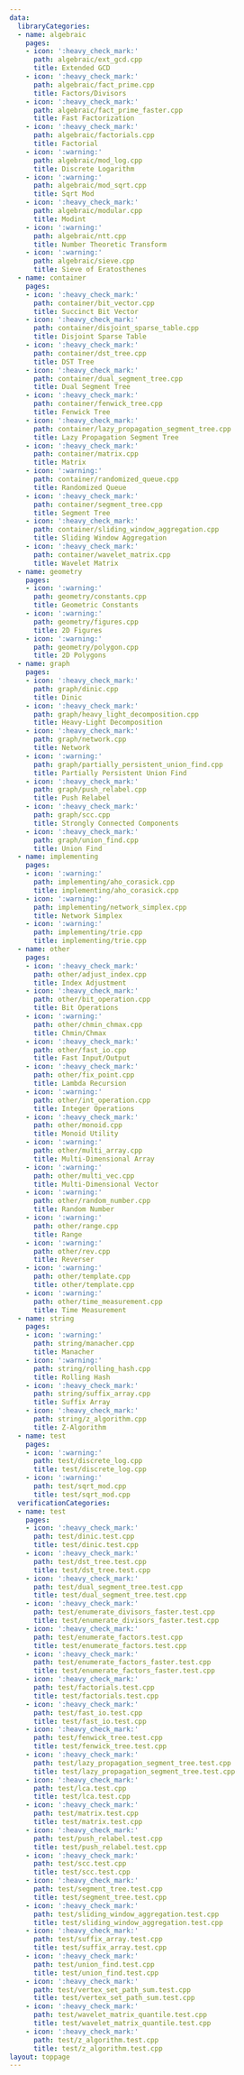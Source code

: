 ```yaml
---
data:
  libraryCategories:
  - name: algebraic
    pages:
    - icon: ':heavy_check_mark:'
      path: algebraic/ext_gcd.cpp
      title: Extended GCD
    - icon: ':heavy_check_mark:'
      path: algebraic/fact_prime.cpp
      title: Factors/Divisors
    - icon: ':heavy_check_mark:'
      path: algebraic/fact_prime_faster.cpp
      title: Fast Factorization
    - icon: ':heavy_check_mark:'
      path: algebraic/factorials.cpp
      title: Factorial
    - icon: ':warning:'
      path: algebraic/mod_log.cpp
      title: Discrete Logarithm
    - icon: ':warning:'
      path: algebraic/mod_sqrt.cpp
      title: Sqrt Mod
    - icon: ':heavy_check_mark:'
      path: algebraic/modular.cpp
      title: Modint
    - icon: ':warning:'
      path: algebraic/ntt.cpp
      title: Number Theoretic Transform
    - icon: ':warning:'
      path: algebraic/sieve.cpp
      title: Sieve of Eratosthenes
  - name: container
    pages:
    - icon: ':heavy_check_mark:'
      path: container/bit_vector.cpp
      title: Succinct Bit Vector
    - icon: ':heavy_check_mark:'
      path: container/disjoint_sparse_table.cpp
      title: Disjoint Sparse Table
    - icon: ':heavy_check_mark:'
      path: container/dst_tree.cpp
      title: DST Tree
    - icon: ':heavy_check_mark:'
      path: container/dual_segment_tree.cpp
      title: Dual Segment Tree
    - icon: ':heavy_check_mark:'
      path: container/fenwick_tree.cpp
      title: Fenwick Tree
    - icon: ':heavy_check_mark:'
      path: container/lazy_propagation_segment_tree.cpp
      title: Lazy Propagation Segment Tree
    - icon: ':heavy_check_mark:'
      path: container/matrix.cpp
      title: Matrix
    - icon: ':warning:'
      path: container/randomized_queue.cpp
      title: Randomized Queue
    - icon: ':heavy_check_mark:'
      path: container/segment_tree.cpp
      title: Segment Tree
    - icon: ':heavy_check_mark:'
      path: container/sliding_window_aggregation.cpp
      title: Sliding Window Aggregation
    - icon: ':heavy_check_mark:'
      path: container/wavelet_matrix.cpp
      title: Wavelet Matrix
  - name: geometry
    pages:
    - icon: ':warning:'
      path: geometry/constants.cpp
      title: Geometric Constants
    - icon: ':warning:'
      path: geometry/figures.cpp
      title: 2D Figures
    - icon: ':warning:'
      path: geometry/polygon.cpp
      title: 2D Polygons
  - name: graph
    pages:
    - icon: ':heavy_check_mark:'
      path: graph/dinic.cpp
      title: Dinic
    - icon: ':heavy_check_mark:'
      path: graph/heavy_light_decomposition.cpp
      title: Heavy-Light Decomposition
    - icon: ':heavy_check_mark:'
      path: graph/network.cpp
      title: Network
    - icon: ':warning:'
      path: graph/partially_persistent_union_find.cpp
      title: Partially Persistent Union Find
    - icon: ':heavy_check_mark:'
      path: graph/push_relabel.cpp
      title: Push Relabel
    - icon: ':heavy_check_mark:'
      path: graph/scc.cpp
      title: Strongly Connected Components
    - icon: ':heavy_check_mark:'
      path: graph/union_find.cpp
      title: Union Find
  - name: implementing
    pages:
    - icon: ':warning:'
      path: implementing/aho_corasick.cpp
      title: implementing/aho_corasick.cpp
    - icon: ':warning:'
      path: implementing/network_simplex.cpp
      title: Network Simplex
    - icon: ':warning:'
      path: implementing/trie.cpp
      title: implementing/trie.cpp
  - name: other
    pages:
    - icon: ':heavy_check_mark:'
      path: other/adjust_index.cpp
      title: Index Adjustment
    - icon: ':heavy_check_mark:'
      path: other/bit_operation.cpp
      title: Bit Operations
    - icon: ':warning:'
      path: other/chmin_chmax.cpp
      title: Chmin/Chmax
    - icon: ':heavy_check_mark:'
      path: other/fast_io.cpp
      title: Fast Input/Output
    - icon: ':heavy_check_mark:'
      path: other/fix_point.cpp
      title: Lambda Recursion
    - icon: ':warning:'
      path: other/int_operation.cpp
      title: Integer Operations
    - icon: ':heavy_check_mark:'
      path: other/monoid.cpp
      title: Monoid Utility
    - icon: ':warning:'
      path: other/multi_array.cpp
      title: Multi-Dimensional Array
    - icon: ':warning:'
      path: other/multi_vec.cpp
      title: Multi-Dimensional Vector
    - icon: ':warning:'
      path: other/random_number.cpp
      title: Random Number
    - icon: ':warning:'
      path: other/range.cpp
      title: Range
    - icon: ':warning:'
      path: other/rev.cpp
      title: Reverser
    - icon: ':warning:'
      path: other/template.cpp
      title: other/template.cpp
    - icon: ':warning:'
      path: other/time_measurement.cpp
      title: Time Measurement
  - name: string
    pages:
    - icon: ':warning:'
      path: string/manacher.cpp
      title: Manacher
    - icon: ':warning:'
      path: string/rolling_hash.cpp
      title: Rolling Hash
    - icon: ':heavy_check_mark:'
      path: string/suffix_array.cpp
      title: Suffix Array
    - icon: ':heavy_check_mark:'
      path: string/z_algorithm.cpp
      title: Z-Algorithm
  - name: test
    pages:
    - icon: ':warning:'
      path: test/discrete_log.cpp
      title: test/discrete_log.cpp
    - icon: ':warning:'
      path: test/sqrt_mod.cpp
      title: test/sqrt_mod.cpp
  verificationCategories:
  - name: test
    pages:
    - icon: ':heavy_check_mark:'
      path: test/dinic.test.cpp
      title: test/dinic.test.cpp
    - icon: ':heavy_check_mark:'
      path: test/dst_tree.test.cpp
      title: test/dst_tree.test.cpp
    - icon: ':heavy_check_mark:'
      path: test/dual_segment_tree.test.cpp
      title: test/dual_segment_tree.test.cpp
    - icon: ':heavy_check_mark:'
      path: test/enumerate_divisors_faster.test.cpp
      title: test/enumerate_divisors_faster.test.cpp
    - icon: ':heavy_check_mark:'
      path: test/enumerate_factors.test.cpp
      title: test/enumerate_factors.test.cpp
    - icon: ':heavy_check_mark:'
      path: test/enumerate_factors_faster.test.cpp
      title: test/enumerate_factors_faster.test.cpp
    - icon: ':heavy_check_mark:'
      path: test/factorials.test.cpp
      title: test/factorials.test.cpp
    - icon: ':heavy_check_mark:'
      path: test/fast_io.test.cpp
      title: test/fast_io.test.cpp
    - icon: ':heavy_check_mark:'
      path: test/fenwick_tree.test.cpp
      title: test/fenwick_tree.test.cpp
    - icon: ':heavy_check_mark:'
      path: test/lazy_propagation_segment_tree.test.cpp
      title: test/lazy_propagation_segment_tree.test.cpp
    - icon: ':heavy_check_mark:'
      path: test/lca.test.cpp
      title: test/lca.test.cpp
    - icon: ':heavy_check_mark:'
      path: test/matrix.test.cpp
      title: test/matrix.test.cpp
    - icon: ':heavy_check_mark:'
      path: test/push_relabel.test.cpp
      title: test/push_relabel.test.cpp
    - icon: ':heavy_check_mark:'
      path: test/scc.test.cpp
      title: test/scc.test.cpp
    - icon: ':heavy_check_mark:'
      path: test/segment_tree.test.cpp
      title: test/segment_tree.test.cpp
    - icon: ':heavy_check_mark:'
      path: test/sliding_window_aggregation.test.cpp
      title: test/sliding_window_aggregation.test.cpp
    - icon: ':heavy_check_mark:'
      path: test/suffix_array.test.cpp
      title: test/suffix_array.test.cpp
    - icon: ':heavy_check_mark:'
      path: test/union_find.test.cpp
      title: test/union_find.test.cpp
    - icon: ':heavy_check_mark:'
      path: test/vertex_set_path_sum.test.cpp
      title: test/vertex_set_path_sum.test.cpp
    - icon: ':heavy_check_mark:'
      path: test/wavelet_matrix_quantile.test.cpp
      title: test/wavelet_matrix_quantile.test.cpp
    - icon: ':heavy_check_mark:'
      path: test/z_algorithm.test.cpp
      title: test/z_algorithm.test.cpp
layout: toppage
---
```

